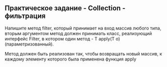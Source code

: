 ## Практическое задание - Collection - фильтрация
Напишите метод filter, который принимает на вход массив любого типа, 
вторым аргументом метод должен принимать класс, реализующий интерфейс Filter, 
в котором один метод - T apply(T o) (параметризованный).

Метод должен быть реализован так, чтобы возвращать новый массив, 
к каждому элементу которого была применена функция apply